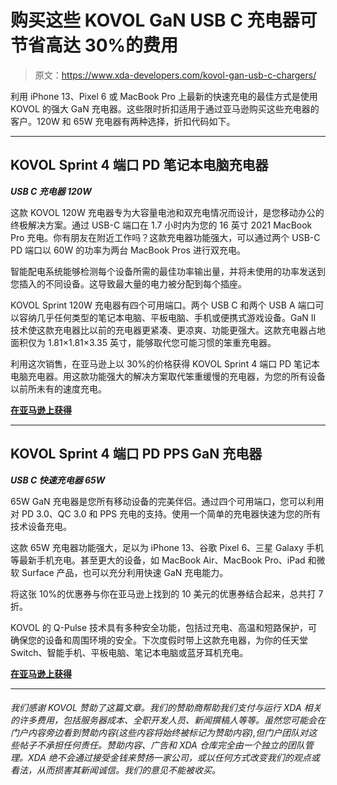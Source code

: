 # 购买这些 KOVOL GaN USB C 充电器可节省高达 30%的费用

> 原文：<https://www.xda-developers.com/kovol-gan-usb-c-chargers/>

利用 iPhone 13、Pixel 6 或 MacBook Pro 上最新的快速充电的最佳方式是使用 KOVOL 的强大 GaN 充电器。这些限时折扣适用于通过亚马逊购买这些充电器的客户。120W 和 65W 充电器有两种选择，折扣代码如下。

* * *

## KOVOL Sprint 4 端口 PD 笔记本电脑充电器

***USB C 充电器 120W***

这款 KOVOL 120W 充电器专为大容量电池和双充电情况而设计，是您移动办公的终极解决方案。通过 USB-C 端口在 1.7 小时内为您的 16 英寸 2021 MacBook Pro 充电。你有朋友在附近工作吗？这款充电器功能强大，可以通过两个 USB-C PD 端口以 60W 的功率为两台 MacBook Pros 进行双充电。

智能配电系统能够检测每个设备所需的最佳功率输出量，并将未使用的功率发送到您插入的不同设备。这导致最大量的电力被分配到每个插座。

KOVOL Sprint 120W 充电器有四个可用端口。两个 USB C 和两个 USB A 端口可以容纳几乎任何类型的笔记本电脑、平板电脑、手机或便携式游戏设备。GaN II 技术使这款充电器比以前的充电器更紧凑、更凉爽、功能更强大。这款充电器占地面积仅为 1.81×1.81×3.35 英寸，能够取代您可能习惯的笨重充电器。

利用这次销售，在亚马逊上以 30%的价格获得 KOVOL Sprint 4 端口 PD 笔记本电脑充电器。用这款功能强大的解决方案取代笨重缓慢的充电器，为您的所有设备以前所未有的速度充电。

[**在亚马逊上获得**](https://www.amazon.com/Charger-Compact-Desktop-Charging-Delivery/dp/B09GXPBVRV?tag=xda-5u4to9g-20&ascsubtag=UUxdaUeUpU5717&asc_refurl=https%3A%2F%2Fwww.xda-developers.com%2Fkovol-gan-usb-c-chargers%2F&asc_campaign=Short-Term)

* * *

## KOVOL Sprint 4 端口 PD PPS GaN 充电器

***USB C 快速充电器 65W***

65W GaN 充电器是您所有移动设备的完美伴侣。通过四个可用端口，您可以利用对 PD 3.0、QC 3.0 和 PPS 充电的支持。使用一个简单的充电器快速为您的所有技术设备充电。

这款 65W 充电器功能强大，足以为 iPhone 13、谷歌 Pixel 6、三星 Galaxy 手机等最新手机充电。甚至更大的设备，如 MacBook Air、MacBook Pro、iPad 和微软 Surface 产品，也可以充分利用快速 GaN 充电能力。

将这张 10%的优惠券与你在亚马逊上找到的 10 美元的优惠券结合起来，总共打 7 折。

KOVOL 的 Q-Pulse 技术具有多种安全功能，包括过充电、高温和短路保护，可确保您的设备和周围环境的安全。下次度假时带上这款充电器，为你的任天堂 Switch、智能手机、平板电脑、笔记本电脑或蓝牙耳机充电。

[**在亚马逊上获得**](https://www.amazon.com/Charger-KOVOL-Intelligent-Allocation-MacBook/dp/B09G31HM68?tag=xda-5u4to9g-20&ascsubtag=UUxdaUeUpU5717&asc_refurl=https%3A%2F%2Fwww.xda-developers.com%2Fkovol-gan-usb-c-chargers%2F&asc_campaign=Short-Term)

* * *

###### *我们感谢 KOVOL 赞助了这篇文章。我们的赞助商帮助我们支付与运行 XDA 相关的许多费用，包括服务器成本、全职开发人员、新闻撰稿人等等。虽然您可能会在门户内容旁边看到赞助内容(这些内容将始终被标记为赞助内容),但门户团队对这些帖子不承担任何责任。赞助内容、广告和 XDA 仓库完全由一个独立的团队管理。XDA 绝不会通过接受金钱来赞扬一家公司，或以任何方式改变我们的观点或看法，从而损害其新闻诚信。我们的意见不能被收买。*